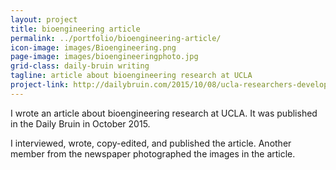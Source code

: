 ```yaml
---
layout: project
title: bioengineering article
permalink: ../portfolio/bioengineering-article/
icon-image: images/Bioengineering.png
page-image: images/bioengineeringphoto.jpg
grid-class: daily-bruin writing
tagline: article about bioengineering research at UCLA
project-link: http://dailybruin.com/2015/10/08/ucla-researchers-develop-camera-technique-to-find-cancerous-tissue/
---
```


I wrote an article about bioengineering research at UCLA.
It was published in the Daily Bruin in October 2015.

I interviewed, wrote, copy-edited, and published the article.
Another member from the newspaper photographed the images in the article.
